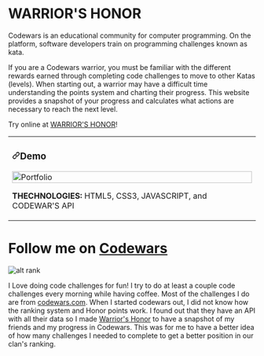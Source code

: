 # WARRIOR'S HONOR
Codewars is an educational community for computer programming. On the platform, software developers train on programming challenges known as kata.

If you are a Codewars warrior, you must be familiar with the different rewards earned through completing code challenges to move to other Katas (levels). When starting out, a warrior may have a difficult time understanding the points system and charting their progress. This website provides a snapshot of your progress and calculates what actions are necessary to reach the next level.

Try online at [WARRIOR'S HONOR](https://warriorshonor.netlify.app/)!
<article>
      <div>
  <div>
<table>
  <tbody><tr>
    <td width="100%" valign="top">
      <h3><a id="user-content-portfolio" class="anchor" aria-hidden="true" href="#portfolio"><svg class="octicon octicon-link" viewBox="0 0 16 16" version="1.1" width="16" height="16" aria-hidden="true"><path fill-rule="evenodd" d="M7.775 3.275a.75.75 0 001.06 1.06l1.25-1.25a2 2 0 112.83 2.83l-2.5 2.5a2 2 0 01-2.83 0 .75.75 0 00-1.06 1.06 3.5 3.5 0 004.95 0l2.5-2.5a3.5 3.5 0 00-4.95-4.95l-1.25 1.25zm-4.69 9.64a2 2 0 010-2.83l2.5-2.5a2 2 0 012.83 0 .75.75 0 001.06-1.06 3.5 3.5 0 00-4.95 0l-2.5 2.5a3.5 3.5 0 004.95 4.95l1.25-1.25a.75.75 0 00-1.06-1.06l-1.25 1.25a2 2 0 01-2.83 0z"></path></svg></a>Demo</h3>
            <img src="images\demo.gif" width="100%" alt="Portfolio" style="max-width:100%;">
        <p><strong>THECHNOLOGIES: </strong>HTML5, CSS3, JAVASCRIPT, and CODEWAR'S API</p>
    </td>
  </tr>
</tbody></table>
</article>

# Follow me on [Codewars](https://www.codewars.com/users/DavidNey/)

![alt rank](https://www.codewars.com/users/DavidNey/badges/large)

I Love doing code challenges for fun! I try to do at least a couple code challenges every morning while having coffee. Most of the challenges I do are from [codewars.com](https://www.codewars.com/). When I started codewars out, I did not know how the ranking system and Honor points work. I found out that they have an API with all their data so I made [Warrior's Honor](https://warriorshonor.netlify.app/) to have a snapshot of my friends and my progress in Codewars. This was for me to have a better idea of how many challenges I needed to complete to get a better position in our clan's ranking.
